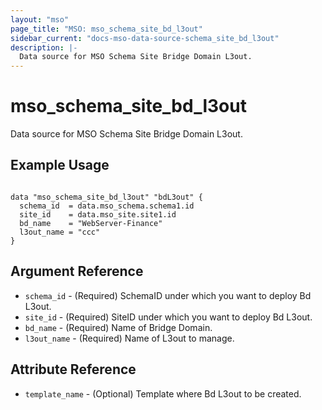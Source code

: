```yaml
---
layout: "mso"
page_title: "MSO: mso_schema_site_bd_l3out"
sidebar_current: "docs-mso-data-source-schema_site_bd_l3out"
description: |-
  Data source for MSO Schema Site Bridge Domain L3out.
---
```


# mso_schema_site_bd_l3out #

Data source for MSO Schema Site Bridge Domain L3out.

## Example Usage ##

```hcl

data "mso_schema_site_bd_l3out" "bdL3out" {
  schema_id  = data.mso_schema.schema1.id
  site_id    = data.mso_site.site1.id
  bd_name    = "WebServer-Finance"
  l3out_name = "ccc"
}

```

## Argument Reference ##

* `schema_id` - (Required) SchemaID under which you want to deploy Bd L3out.
* `site_id` - (Required) SiteID under which you want to deploy Bd L3out.
* `bd_name` - (Required) Name of Bridge Domain.
* `l3out_name` - (Required) Name of L3out to manage.

## Attribute Reference ##

* `template_name` - (Optional) Template where Bd L3out to be created.
